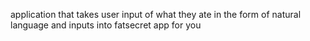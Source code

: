 application that takes user input of what they ate in the form of natural language and inputs into fatsecret app for you
